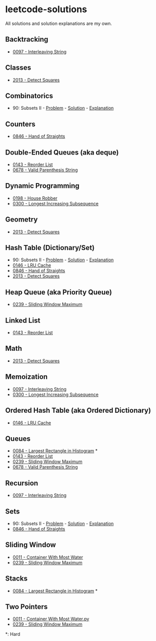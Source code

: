 # leetcode-solutions

All solutions and solution explanations are my own.

## Backtracking
- [0097 - Interleaving String](0097_Interleaving_String.py)


## Classes
- [2013 - Detect Squares](2013_Detect_Squares.py)


## Combinatorics
- 90: Subsets II - [Problem](https://leetcode.com/problems/subsets-ii/description/) - [Solution](0090_Subsets_II.py) - [Explanation](https://leetcode.com/problems/subsets-ii/solutions/2840466/python3-5-lines-w-explanation-beats-97-runtime-93-memory-combinatorics/)


## Counters
- [0846 - Hand of Straights](0846_Hand_of_Straights.py)


## Double-Ended Queues (aka deque)
- [0143 - Reorder List](0143_Reorder_List.py)
- [0678 - Valid Parenthesis String](0678_Valid_Parenthesis_String.py)


## Dynamic Programming
- [0198 - House Robber](0198_House_Robber.py)
- [0300 - Longest Increasing Subsequence](0300_Longest_Increasing_Subsequence.py)


## Geometry
- [2013 - Detect Squares](2013_Detect_Squares.py)


## Hash Table (Dictionary/Set)
- 90: Subsets II - [Problem](https://leetcode.com/problems/subsets-ii/description/) - [Solution](0090_Subsets_II.py) - [Explanation](https://leetcode.com/problems/subsets-ii/solutions/2840466/python3-5-lines-w-explanation-beats-97-runtime-93-memory-combinatorics/)
- [0146 - LRU Cache](0146_LRU_Cache.py)
- [0846 - Hand of Straights](0846_Hand_of_Straights.py)
- [2013 - Detect Squares](2013_Detect_Squares.py)


## Heap Queue (aka Priority Queue)
- [0239 - Sliding Window Maximum](0239_Sliding_Window_Maximum.py)


## Linked List
- [0143 - Reorder List](0143_Reorder_List.py)


## Math
- [2013 - Detect Squares](2013_Detect_Squares.py)


## Memoization
- [0097 - Interleaving String](0097_Interleaving_String.py)
- [0300 - Longest Increasing Subsequence](0300_Longest_Increasing_Subsequence.py)


## Ordered Hash Table (aka Ordered Dictionary)
- [0146 - LRU Cache](0146_LRU_Cache.py)


## Queues
- [0084 - Largest Rectangle in Histogram](0084_Largest_Rectangle_in_Histogram.py) *
- [0143 - Reorder List](0143_Reorder_List.py)
- [0239 - Sliding Window Maximum](0239_Sliding_Window_Maximum.py)
- [0678 - Valid Parenthesis String](0678_Valid_Parenthesis_String.py)


## Recursion
- [0097 - Interleaving String](0097_Interleaving_String.py)


## Sets
- 90: Subsets II - [Problem](https://leetcode.com/problems/subsets-ii/description/) - [Solution](0090_Subsets_II.py) - [Explanation](https://leetcode.com/problems/subsets-ii/solutions/2840466/python3-5-lines-w-explanation-beats-97-runtime-93-memory-combinatorics/)
- [0846 - Hand of Straights](0846_Hand_of_Straights.py)


## Sliding Window
- [0011 - Container With Most Water](0011_Container_With_Most_Water.py)
- [0239 - Sliding Window Maximum](0239_Sliding_Window_Maximum.py)


## Stacks
- [0084 - Largest Rectangle in Histogram](0084_Largest_Rectangle_in_Histogram.py) *


## Two Pointers
- [0011 - Container With Most Water.py](0011_Container_With_Most_Water.py)
- [0239 - Sliding Window Maximum](0239_Sliding_Window_Maximum.py)

*: Hard
